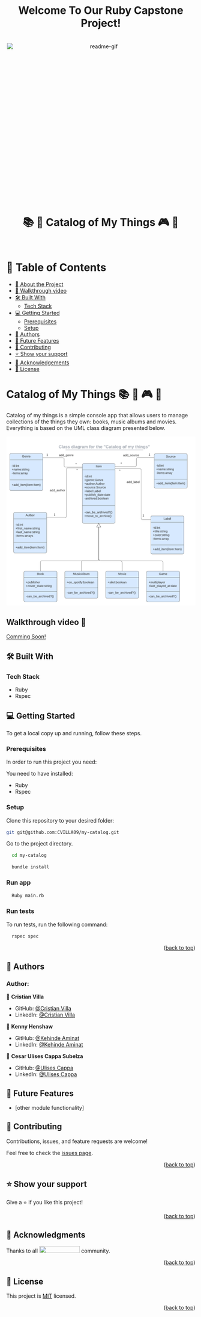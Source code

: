<a name="readme-top"></a>
<div align="center">
 <h1><b> Welcome To Our Ruby Capstone Project! </b></h1>
</div>  

<br/>

<div align="center">
  <img src="https://media0.giphy.com/media/3o6EhLLR11yImdvcA0/giphy.gif" alt="readme-gif" width="500" height="400" style="display: inline-block;">
</div>

<br/>

<div align="center">
  <h1 style="border-bottom: none;"> 📚 🎵 Catalog of My Things 🎮 🎥 </h1>
</div>

<br/>


<!-- TABLE OF CONTENTS -->

# 📗 Table of Contents
  - [📖 About the Project](#about-project)
  - [🎥 Walkthrough video](##walkthrough-video)
  - [🛠 Built With](#built-with)
    - [Tech Stack](#tech-stack)
  - [💻 Getting Started](#getting-started)
    - [Prerequisites](#prerequisites)
    - [Setup](#setup)
  - [👥 Authors](#authors)
  - [🔭 Future Features](#future-features)
  - [🤝 Contributing](#contributing)
  - [⭐️ Show your support](#support)
  - [🙏 Acknowledgements](#acknowledgements)
  - [📝 License](#license)

<!-- PROJECT DESCRIPTION -->
# Catalog of My Things 📚 🎵 🎮 🎥 <a name="about-project"></a>

Catalog of my things is a simple console app that allows users to manage collections of the things they own: books, music albums and movies. Everything is based on the UML class diagram presented below.

![catalog_of_my_things](https://github.com/CVILLA09/my-catalog/blob/develop/assets/catalog_of_my_things.png?raw=true)

## Walkthrough video 🎥<a name="#walkthrough-video"></a>

[Comming Soon!]()

## 🛠 Built With <a name="built-with"></a>

### Tech Stack <a name="tech-stack"></a>

- Ruby
- Rspec

<!-- GETTING STARTED -->

## 💻 Getting Started <a name="getting-started"></a>

To get a local copy up and running, follow these steps.

### Prerequisites

In order to run this project you need:

You need to have installed: 

- Ruby
- Rspec

### Setup

Clone this repository to your desired folder:

```sh
git git@github.com:CVILLA09/my-catalog.git
```
Go to the project directory.

```bash
  cd my-catalog
```
```bash
  bundle install
```
### Run app

```bash
  Ruby main.rb
```

### Run tests

To run tests, run the following command:

```sh
  rspec spec
```


<p align="right">(<a href="#readme-top">back to top</a>)</p>


<!-- AUTHORS -->

## 👥 Authors <a name="authors"></a>

### Author:

👤 **Cristian Villa**

- GitHub: [@Cristian Villa](https://github.com/CVILLA09)
- LinkedIn: [@Cristian Villa](https://www.linkedin.com/in/cristianvillavirgen/)

👤 **Kenny Henshaw**

- GitHub: [@Kehinde Aminat](https://github.com/Armynerh)
- LinkedIn: [@Kehinde Aminat](https://www.linkedin.com/in/kehinde-aminah-h/)

👤 **Cesar Ulises Cappa Subelza**

- GitHub: [@Ulises Cappa](https://github.com/ulises2607)
- LinkedIn: [@Ulises Cappa](https://www.linkedin.com/in/cesar-ulises-cappa-subelza/)


<!-- FUTURE FEATURES -->

## 🔭 Future Features <a name="future-features"></a>
- [other module functionality] 

<!-- CONTRIBUTING -->

## 🤝 Contributing <a name="contributing"></a>

Contributions, issues, and feature requests are welcome!

Feel free to check the [issues page](https://github.com/kazim110/SpaceTraveler/issues).

<p align="right">(<a href="#readme-top">back to top</a>)</p>

<!-- SUPPORT -->

## ⭐️ Show your support <a name="support"></a>

Give a ⭐️ if you like this project!

<p align="right">(<a href="#readme-top">back to top</a>)</p>

<!-- ACKNOWLEDGEMENTS -->

## 🙏 Acknowledgments <a name="acknowledgements"></a>

Thanks to all <img src="https://assets-global.website-files.com/5dbb30f00775d4c32191a4df/61b33c641028e40f097ca160_microverse-nav-logo-170.png" width="108" height="18"> community.

<p align="right">(<a href="#readme-top">back to top</a>)</p>

<!-- LICENSE -->

## 📝 License <a name="license"></a>

This project is [MIT](./LICENSE) licensed.

<p align="right">(<a href="#readme-top">back to top</a>)</p>
